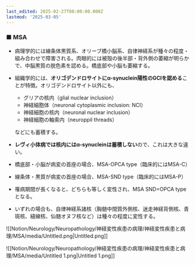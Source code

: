 ```yaml
---
last_edited: 2025-02-27T00:00:00.000Z
lastmod: '2025-03-05'
---
```





### ■ MSA

- 病理学的には線条体黒質系、オリーブ橋小脳系、自律神経系が種々の程度・組み合わせで障害される。肉眼的には被殻の後半部・背外側の萎縮が明らかで、中脳黒質の脱色素を認める。橋底部や小脳も萎縮する。
- 組織学的には、**オリゴデンドロサイトにα-synuclein陽性のGCIを認める**ことが特徴。オリゴデンドロサイト以外にも、
    
    - グリアの核内（glial nuclear inclusion）
    - 神経細胞体（neuronal cytoplasmic inclusion: NCI）
    - 神経細胞の核内（neuronal nuclear inclusion）
    - 神経細胞の軸索内（neuroppil threads）
    
    などにも蓄積する。
    
- **レヴィ小体病では核内にはα-synucleinは蓄積しない**ので、これは大きな違い。
- 橋底部・小脳が病変の首座の場合、MSA-OPCA type（臨床的にはMSA-C）
- 線条体・黒質が病変の首座の場合、MSA-SND type（臨床的にはMSA-P）
- 罹病期間が長くなると、どちらも等しく変性され、MSA SND=OPCA typeとなる。
- いずれの場合も、自律神経系諸核（胸髄中間質外側核、迷走神経背側核、青斑核、縫線核、仙髄オヌフ核など）は種々の程度に変性する。

![[Notion/Neurology/Neuropathology/神経変性疾患の病理/神経変性疾患と病理/MSA/media/Untitled.png|Untitled.png]]

![[Notion/Neurology/Neuropathology/神経変性疾患の病理/神経変性疾患と病理/MSA/media/Untitled 1.png|Untitled 1.png]]
